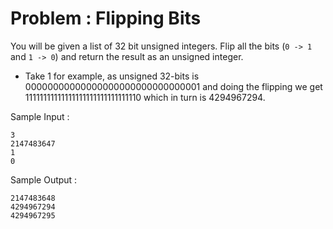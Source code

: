 # Problem : Flipping Bits

You will be given a list of 32 bit unsigned integers. Flip all the bits (```0 -> 1``` and ```1 -> 0```) and return the result as an unsigned integer.

- Take 1 for example, as unsigned 32-bits is 00000000000000000000000000000001 and doing the flipping we get 11111111111111111111111111111110 which in turn is 4294967294.

Sample Input :

    3
    2147483647
    1
    0

Sample Output :

    2147483648
    4294967294
    4294967295
